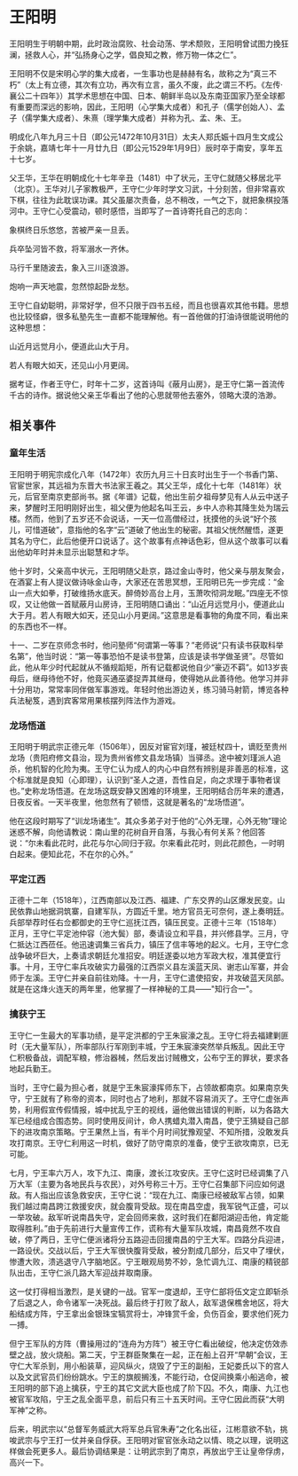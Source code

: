 # 王阳明

王阳明生于明朝中期，此时政治腐败、社会动荡、学术颓败，王阳明曾试图力挽狂澜，拯救人心，并“弘扬身心之学，倡良知之教，修万物一体之仁”。

王阳明不仅是宋明心学的集大成者，一生事功也是赫赫有名，故称之为“真三不朽”（太上有立德，其次有立功，再次有立言，虽久不废，此之谓三不朽。《左传·襄公二十四年》）其学术思想在中国、日本、朝鲜半岛以及东南亚国家乃至全球都有重要而深远的影响，因此，王阳明（心学集大成者）和孔子（儒学创始人）、孟子（儒学集大成者）、朱熹（理学集大成者）并称为孔、孟、朱、王。

明成化八年九月三十日（即公元1472年10月31日）太夫人郑氏娠十四月生文成公于余姚，嘉靖七年十一月廿九日（即公元1529年1月9日）辰时卒于南安，享年五十七岁。

父王华，王华在明朝成化十七年辛丑（1481）中了状元，王守仁就随父移居北平（北京）。王华对儿子家教极严，王守仁少年时学文习武，十分刻苦，但非常喜欢下棋，往往为此耽误功课。其父虽屡次责备，总不稍改，一气之下，就把象棋投落河中。王守仁心受震动，顿时感悟，当即写了一首诗寄托自己的志向：

象棋终日乐悠悠，苦被严亲一旦丢。

兵卒坠河皆不救，将军溺水一齐休。

马行千里随波去，象入三川逐浪游。

炮响一声天地震，忽然惊起卧龙愁。

王守仁自幼聪明，非常好学，但不只限于四书五经，而且也很喜欢其他书籍。思想也比较怪癖，很多私塾先生一直都不能理解他。有一首他做的打油诗很能说明他的这种思想：

山近月远觉月小，便道此山大于月。

若人有眼大如天，还见山小月更阔。

据考证，作者王守仁，时年十二岁，这首诗叫《蔽月山房》，是王守仁第一首流传千古的诗作。据说他父亲王华看出了他的心思就带他去塞外，领略大漠的浩渺。

## 相关事件

### 童年生活

王阳明于明宪宗成化八年（1472年）农历九月三十日亥时出生于一个书香门第、官宦世家，其远祖为东晋大书法家王羲之。其父王华，成化十七年（1481年）状元，后官至南京吏部尚书。据《年谱》记载，他出生前夕祖母梦见有人从云中送子来，梦醒时王阳明刚好出生，祖父便为他起名叫王云，乡中人亦称其降生处为瑞云楼。然而，他到了五岁还不会说话，一天一位高僧经过，抚摸他的头说“好个孩儿，可惜道破”，意指他的名字“云”道破了他出生的秘密。其祖父恍然醒悟，遂更其名为守仁，此后他便开口说话了。这个故事有点神话色彩，但从这个故事可以看出他幼年时并未显示出聪慧和才华。

他十岁时，父亲高中状元，王阳明随父赴京，路过金山寺时，他父亲与朋友聚会，在酒宴上有人提议做诗咏金山寺，大家还在苦思冥想，王阳明已先一步完成：“金山一点大如拳，打破维扬水底天。醉倚妙高台上月，玉萧吹彻洞龙眠。”四座无不惊叹，又让他做一首赋蔽月山房诗，王阳明随口诵出：“山近月远觉月小，便道此山大于月。若人有眼大如天，还见山小月更阔。”这意思是看事物的角度不同，看出来的东西也不一样。

十一、二岁在京师念书时，他问塾师“何谓第一等事？”老师说“只有读书获取科举名第”，他当时说：“第一等事恐怕不是读书登第，应该是读书学做圣贤”。尽管如此，他从年少时代起就从不循规蹈矩，所有记载都说他自少“豪迈不羁”。如13岁丧母后，继母待他不好，他竟买通巫婆捉弄其继母，使得她从此善待他。他学习并非十分用功，常常率同伴做军事游戏。年轻时他出游边关，练习骑马射箭，博览各种兵法秘笈，遇到宾客常用果核摆列阵法作为游戏。

### 龙场悟道

王阳明于明武宗正德元年（1506年），因反对宦官刘瑾，被廷杖四十，谪贬至贵州龙场（贵阳府修文县治，现为贵州省修文县龙场镇）当驿丞。途中被刘瑾派人追杀，他机智的化险为夷。王守仁认为成人的内心中自然有辨别是非善恶的标准，这个标准就是良知（心即理），认识到“圣人之道，吾性自足，向之求理于事物者误也。”史称龙场悟道。在龙场这既安静又困难的环境里，王阳明结合历年来的遭遇，日夜反省。一天半夜里，他忽然有了顿悟，这就是著名的“龙场悟道”。

他在这段时期写了“训龙场诸生”。其众多弟子对于他的“心外无理，心外无物”理论迷惑不解，向他请教说：南山里的花树自开自落，与我心有何关系？他回答说：“尔未看此花时，此花与尔心同归于寂。尔来看此花时，则此花颜色，一时明白起来。便知此花，不在尔的心外。”

### 平定江西

正德十二年（1518年），江西南部以及江西、福建、广东交界的山区爆发民变。山民依靠山地据洞筑寨，自建军队，方圆近千里。地方官员无可奈何，遂上奏明廷。兵部举荐时任右佥都御史的王守仁巡抚江西，镇压民变。正德十三年（1518年）正月，王守仁平定池仲容（池大鬓）部，奏请设立和平县，并兴修县学。三月，守仁抵达江西莅任。他迅速调集三省兵力，镇压了信丰等地的起义。七月，王守仁念战争破坏巨大，上奏请求朝廷允准招安。明廷遂委以地方军政大权，准其便宜行事。十月，王守仁率兵攻破实力最强的江西崇义县左溪蓝天凤、谢志山军寨，并会师于左溪。王守仁并亲自前往劝降。十一月，王守仁遣使招安，并攻破蓝天凤部。就是在这烽火连天的两年里，他掌握了一样神秘的工具——"知行合一"。

### 擒获宁王

王守仁一生最大的军事功绩，是平定洪都的宁王朱宸濠之乱。王守仁将去福建剿匪时（无大量军队），所率部队行军刚到丰城，宁王朱宸濠突然举兵叛乱。因此王守仁积极备战，调配军粮，修治器械，然后发出讨贼檄文，公布宁王的罪状，要求各地起兵勤王。

当时，王守仁最为担心者，就是宁王朱宸濠挥师东下，占领故都南京。如果南京失守，宁王就有了称帝的资本，同时也占了地利，那就不容易消灭了。王守仁虚张声势，利用假宣传假情报，城中扰乱宁王的视线，逼他做出错误的判断，以为各路大军已经组成合围态势。同时使用反间计，命人携蜡丸潜入南昌，使宁王猜疑自己部下的进攻南京策略。宁王果然上当，有半个月时间犹豫观望、不知所措，没敢发兵攻打南京。王守仁利用这一时机，做好了防守南京的准备，使宁王欲攻南京，已无可能。

七月，宁王率六万人，攻下九江、南康，渡长江攻安庆。王守仁这时已经调集了八万大军（主要为各地民兵与农民），对外号称三十万。王守仁召集部下问应如何退敌。有人指出应该急救安庆，王守仁说：“现在九江、南康已经被敌军占领，如果我们越过南昌跨江救援安庆，就会腹背受敌。现在南昌空虚，我军锐气正盛，可以一举攻破。敌军听说南昌失守，定会回师来救，这时我们在鄱阳湖迎击他，肯定能取得胜利。”由于先前进行大量宣传工作，谎称有大量军队攻城，南昌竟然不攻自破，停了两日，王守仁便派诸将分五路迎击回援南昌的宁王大军。四路分兵迎进，一路设伏。交战以后，宁王大军很快腹背受敌，被分割成几部分，后又中了埋伏，惨遭大败，溃逃退守八字脑地区。宁王眼观局势不妙，急忙调九江、南康的精锐部队出击，王守仁派几路大军迎战并取南康。

这一仗打得相当激烈，是关键的一战。官军一度退却，王守仁部将伍文定立即斩杀了后退之人，命令诸军一决死战。最后终于打败了敌人，敌军退保樵舍地区，将大船结成方阵，宁王拿出金银珠宝犒赏将士，冲锋赏千金，负伤百金，要求他们死力一搏。

但宁王军队的方阵（曹操用过的“连舟为方阵”）被王守仁看出破绽，他决定仿效赤壁之战，放火烧船。第二天，宁王群臣聚集在一起，正在船上召开“早朝”会议，王守仁大军杀到，用小船装草，迎风纵火，烧毁了宁王的副船，王妃娄氏以下的宫人以及文武官员们纷纷跳水。宁王的旗舰搁浅，不能行动，仓促间换乘小船逃命，被王阳明的部下追上擒获，宁王的其它文武大臣也成了阶下囚。不久，南康、九江也被官军攻陷，宁王之乱全面平息，前后只有三十五天时间。王守仁因此而获“大明军神”之称。

后来，明武宗以“总督军务威武大将军总兵官朱寿”之化名出征，江彬意欲不轨，挑唆武宗与宁王打一仗并亲自俘获。王阳明对宦官张永动之以情、晓之以理，说明这样做会死更多人。最后协调结果是：让明武宗到了南京，再放出宁王让皇帝俘虏，高兴一下。